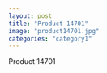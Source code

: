 ```yaml
---
layout: post
title: "Product 14701"
image: "product14701.jpg"
categories: "category1"
---
```

Product 14701
